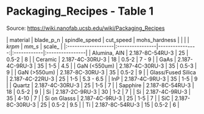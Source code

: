 # Packaging_Recipes - Table 1

Source: https://wiki.nanofab.ucsb.edu/wiki/Packaging_Recipes

| material           | blade_p_n       |   spindle_speed | cut_speed   | mohs_hardness   |
|                    |                 |          _krpm_ | _mm_s_      | scale_          |
|:-------------------|:----------------|----------------:|:------------|:----------------|
| Alumina, AlN       | 2.187-8C-54RU-3 |              25 | 0.5-2       | 8               |
| Ceramic            | 2.187-4C-30RU-3 |              18 | 0.5-2       | 7 - 9           |
| GaAs               | 2.187-4C-9RU-3  |              35 | 1-5         | 4.5             |
| GaN (<550um)       | 2.187-4C-30RU-3 |              35 | 0.5-3       | 9               |
| GaN (>550um)       | 2.187-8C-30RU-3 |              35 | 0.5-2       | 9               |
| Glass/Fused Silica | 2.187-4C-22RU-3 |              25 | 1-5         | 5.3 - 6.5       |
| InP                | 2.187-4C-9RU-3  |              35 | 1-5         | 9               |
| Quartz             | 2.187-4C-30RU-3 |              25 | 1-5         | 7               |
| Sapphire           | 2.187-8C-54RU-3 |              18 | 0.5-2       | 9               |
| Si                 | 2.187-2C-9RU-3  |              30 | 1-2         | 7               |
| Si                 | 2.187-4C-9RU-3  |              35 | 4-10        | 7               |
| Si on Glasss       | 2.187-4C-9RU-3  |              25 | 1-5         | 7               |
| SiC                | 2.187-8C-30RU-3 |              25 | 0.5-2       | 9.5             |
| Ti                 | 2.187-8C-54RU-3 |              15 | 0.5-2       | 6               |